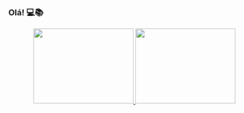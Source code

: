 ### Olá!  💻📚 
<div align="center">
  <a href="https://github.com/mathesanto">
  <img height="150em" width="200em" src="https://github-readme-stats.vercel.app/api?username=mathesanto&show_icons=true&theme=dark&include_all_commits=true&count_private=true"/>
  <img height="150em" width="200em" src="https://github-readme-stats.vercel.app/api/top-langs/?username=mathesanto&layout=compact&langs_count=7&theme=dark"/>
</div>
  
  
  
  
<!--
**mathesanto/mathesanto** is a ✨ _special_ ✨ repository because its `README.md` (this file) appears on your GitHub profile.

Here are some ideas to get you started:

- 🔭 I’m currently working on ...
- 🌱 I’m currently learning ...
- 👯 I’m looking to collaborate on ...
- 🤔 I’m looking for help with ...
- 💬 Ask me about ...
- 📫 How to reach me: ...
- 😄 Pronouns: ...
- ⚡ Fun fact: ...
-->
